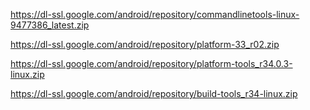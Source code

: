 https://dl-ssl.google.com/android/repository/commandlinetools-linux-9477386_latest.zip

https://dl-ssl.google.com/android/repository/platform-33_r02.zip

https://dl-ssl.google.com/android/repository/platform-tools_r34.0.3-linux.zip

https://dl-ssl.google.com/android/repository/build-tools_r34-linux.zip
